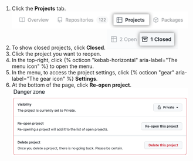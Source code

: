 1. Click the **Projects** tab. ![プロジェクトのクローズボタンが表示されているスクリーンショット](/assets/images/help/issues/projects-profile-tab.png)
1. To show closed projects, click **Closed**. ![プロジェクトのクローズボタンが表示されているスクリーンショット](/assets/images/help/issues/closed-projects-tab.png)
1. Click the project you want to reopen.
1. In the top-right, click {% octicon "kebab-horizontal" aria-label="The menu icon" %} to open the menu.
1. In the menu, to access the project settings, click {% octicon "gear" aria-label="The gear icon" %} **Settings**.
1. At the bottom of the page, click **Re-open project**. ![Screenshot showing project re-open button](/assets/images/help/issues/reopen-project-button.png)